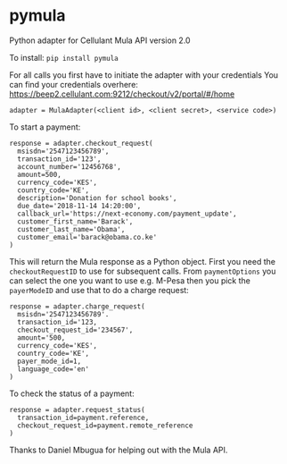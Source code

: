 # pymula

Python adapter for Cellulant Mula API version 2.0

To install: `pip install pymula`

For all calls you first have to initiate the adapter with your credentials
You can find your credentials overhere: https://beep2.cellulant.com:9212/checkout/v2/portal/#/home

```
adapter = MulaAdapter(<client id>, <client secret>, <service code>)
```

To start a payment:

```
response = adapter.checkout_request(
  msisdn='2547123456789',
  transaction_id='123',
  account_number='12456768',
  amount=500,
  currency_code='KES',
  country_code='KE',
  description='Donation for school books',
  due_date='2018-11-14 14:20:00',
  callback_url='https://next-economy.com/payment_update',
  customer_first_name='Barack',
  customer_last_name='Obama',
  customer_email='barack@obama.co.ke'
)
```

This will return the Mula response as a Python object.
First you need the `checkoutRequestID` to use for subsequent calls.
From `paymentOptions` you can select the one you want to use e.g. M-Pesa then you pick the `payerModeID` and use that to do a charge request:

```
response = adapter.charge_request(
  msisdn='2547123456789'.
  transaction_id='123,
  checkout_request_id='234567',
  amount='500,
  currency_code='KES',
  country_code='KE',
  payer_mode_id=1,
  language_code='en'
)
```

To check the status of a payment:

```
response = adapter.request_status(
  transaction_id=payment.reference,
  checkout_request_id=payment.remote_reference
)
```

Thanks to Daniel Mbugua for helping out with the Mula API.






